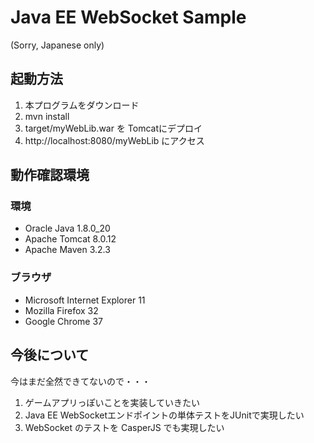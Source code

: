# Java EE WebSocket Sample

(Sorry, Japanese only)

## 起動方法

1. 本プログラムをダウンロード
2. mvn install
3. target/myWebLib.war を Tomcatにデプロイ
4. http://localhost:8080/myWebLib にアクセス

## 動作確認環境

### 環境

- Oracle Java 1.8.0_20
- Apache Tomcat 8.0.12
- Apache Maven 3.2.3

### ブラウザ

- Microsoft Internet Explorer 11
- Mozilla Firefox 32
- Google Chrome 37

## 今後について

今はまだ全然できてないので・・・

1. ゲームアプリっぽいことを実装していきたい
2. Java EE WebSocketエンドポイントの単体テストをJUnitで実現したい
3. WebSocket のテストを CasperJS でも実現したい
